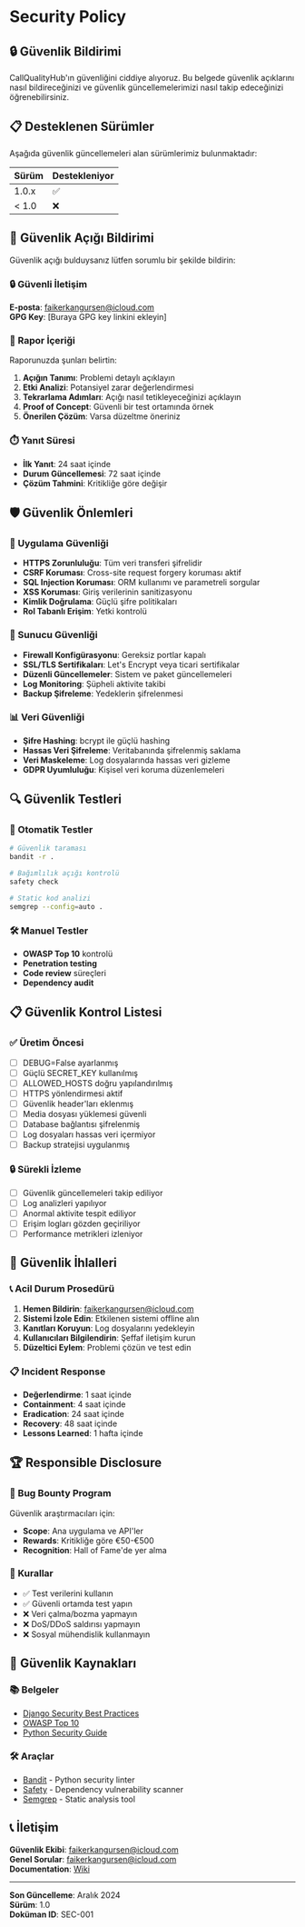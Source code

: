 # Security Policy

## 🔒 Güvenlik Bildirimi

CallQualityHub'ın güvenliğini ciddiye alıyoruz. Bu belgede güvenlik açıklarını nasıl bildireceğinizi ve güvenlik güncellemelerimizi nasıl takip edeceğinizi öğrenebilirsiniz.

## 📋 Desteklenen Sürümler

Aşağıda güvenlik güncellemeleri alan sürümlerimiz bulunmaktadır:

| Sürüm | Destekleniyor |
| ------- | ------------------ |
| 1.0.x   | ✅ |
| < 1.0   | ❌ |

## 🚨 Güvenlik Açığı Bildirimi

Güvenlik açığı bulduysanız lütfen sorumlu bir şekilde bildirin:

### 🔒 Güvenli İletişim

**E-posta**: faikerkangursen@icloud.com  
**GPG Key**: [Buraya GPG key linkini ekleyin]

### 📝 Rapor İçeriği

Raporunuzda şunları belirtin:

1. **Açığın Tanımı**: Problemi detaylı açıklayın
2. **Etki Analizi**: Potansiyel zarar değerlendirmesi
3. **Tekrarlama Adımları**: Açığı nasıl tetikleyeceğinizi açıklayın
4. **Proof of Concept**: Güvenli bir test ortamında örnek
5. **Önerilen Çözüm**: Varsa düzeltme öneriniz

### ⏱️ Yanıt Süresi

- **İlk Yanıt**: 24 saat içinde
- **Durum Güncellemesi**: 72 saat içinde
- **Çözüm Tahmini**: Kritikliğe göre değişir

## 🛡️ Güvenlik Önlemleri

### 🔐 Uygulama Güvenliği

- **HTTPS Zorunluluğu**: Tüm veri transferi şifrelidir
- **CSRF Koruması**: Cross-site request forgery koruması aktif
- **SQL Injection Koruması**: ORM kullanımı ve parametreli sorgular
- **XSS Koruması**: Giriş verilerinin sanitizasyonu
- **Kimlik Doğrulama**: Güçlü şifre politikaları
- **Rol Tabanlı Erişim**: Yetki kontrolü

### 🔧 Sunucu Güvenliği

- **Firewall Konfigürasyonu**: Gereksiz portlar kapalı
- **SSL/TLS Sertifikaları**: Let's Encrypt veya ticari sertifikalar
- **Düzenli Güncellemeler**: Sistem ve paket güncellemeleri
- **Log Monitoring**: Şüpheli aktivite takibi
- **Backup Şifreleme**: Yedeklerin şifrelenmesi

### 📊 Veri Güvenliği

- **Şifre Hashing**: bcrypt ile güçlü hashing
- **Hassas Veri Şifreleme**: Veritabanında şifrelenmiş saklama
- **Veri Maskeleme**: Log dosyalarında hassas veri gizleme
- **GDPR Uyumluluğu**: Kişisel veri koruma düzenlemeleri

## 🔍 Güvenlik Testleri

### 🧪 Otomatik Testler

```bash
# Güvenlik taraması
bandit -r .

# Bağımlılık açığı kontrolü
safety check

# Static kod analizi
semgrep --config=auto .
```

### 🛠️ Manuel Testler

- **OWASP Top 10** kontrolü
- **Penetration testing**
- **Code review** süreçleri
- **Dependency audit**

## 📋 Güvenlik Kontrol Listesi

### ✅ Üretim Öncesi

- [ ] DEBUG=False ayarlanmış
- [ ] Güçlü SECRET_KEY kullanılmış
- [ ] ALLOWED_HOSTS doğru yapılandırılmış
- [ ] HTTPS yönlendirmesi aktif
- [ ] Güvenlik header'ları eklenmış
- [ ] Media dosyası yüklemesi güvenli
- [ ] Database bağlantısı şifrelenmiş
- [ ] Log dosyaları hassas veri içermiyor
- [ ] Backup stratejisi uygulanmış

### 🔒 Sürekli İzleme

- [ ] Güvenlik güncellemeleri takip ediliyor
- [ ] Log analizleri yapılıyor
- [ ] Anormal aktivite tespit ediliyor
- [ ] Erişim logları gözden geçiriliyor
- [ ] Performance metrikleri izleniyor

## 🚫 Güvenlik İhlalleri

### 📞 Acil Durum Prosedürü

1. **Hemen Bildirin**: faikerkangursen@icloud.com
2. **Sistemi İzole Edin**: Etkilenen sistemi offline alın
3. **Kanıtları Koruyun**: Log dosyalarını yedekleyin
4. **Kullanıcıları Bilgilendirin**: Şeffaf iletişim kurun
5. **Düzeltici Eylem**: Problemi çözün ve test edin

### 📋 Incident Response

- **Değerlendirme**: 1 saat içinde
- **Containment**: 4 saat içinde
- **Eradication**: 24 saat içinde
- **Recovery**: 48 saat içinde
- **Lessons Learned**: 1 hafta içinde

## 🏆 Responsible Disclosure

### 🎯 Bug Bounty Program

Güvenlik araştırmacıları için:

- **Scope**: Ana uygulama ve API'ler
- **Rewards**: Kritikliğe göre €50-€500
- **Recognition**: Hall of Fame'de yer alma

### 📜 Kurallar

- ✅ Test verilerini kullanın
- ✅ Güvenli ortamda test yapın
- ❌ Veri çalma/bozma yapmayın
- ❌ DoS/DDoS saldırısı yapmayın
- ❌ Sosyal mühendislik kullanmayın

## 🔗 Güvenlik Kaynakları

### 📚 Belgeler

- [Django Security Best Practices](https://docs.djangoproject.com/en/stable/topics/security/)
- [OWASP Top 10](https://owasp.org/www-project-top-ten/)
- [Python Security Guide](https://python-security.readthedocs.io/)

### 🛠️ Araçlar

- [Bandit](https://bandit.readthedocs.io/) - Python security linter
- [Safety](https://github.com/pyupio/safety) - Dependency vulnerability scanner
- [Semgrep](https://semgrep.dev/) - Static analysis tool

## 📞 İletişim

**Güvenlik Ekibi**: faikerkangursen@icloud.com  
**Genel Sorular**: faikerkangursen@icloud.com  
**Documentation**: [Wiki](https://github.com/faikerkan/CallQualityHub/wiki/security)

---

**Son Güncelleme**: Aralık 2024  
**Sürüm**: 1.0  
**Doküman ID**: SEC-001 